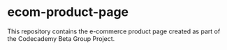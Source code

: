 # ecom-product-page

This repository contains the e-commerce product page created as part of the Codecademy Beta Group Project.
